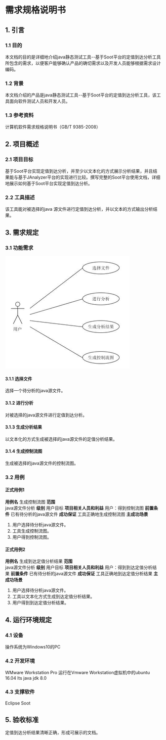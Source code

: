 ﻿# 需求规格说明书

## 1. 引言

### 1.1 目的
本文档的目的是详细地介绍java静态测试工具--基于Soot平台的定值到达分析工具所包含的需求，以便客户能够确认产品的确切需求以及开发人员能够根据需求设计编码。

### 1.2 背景
本文档介绍的产品是java静态测试工具--基于Soot平台的定值到达分析工具，该工具面向软件测试人员和开发人员。

### 1.3 参考资料
计算机软件需求规格说明书（GB/T 9385-2008）

## 2. 项目概述

### 2.1 项目目标
基于Soot平台实现定值到达分析，并至少以文本化的方式展示分析结果，并且结果能与基于JAnalyzer平台的实现进行比较。撰写完整的Soot平台使用文档，详细地展示如何基于Soot平台实现定值到达分析。

### 2.2 工具描述
该工具能对被选择的java 源文件进行定值到达分析，并以文本的方式输出分析结果。

## 3. 需求规定

### 3.1 功能需求
![主要功能用例图](./assets/pics/main_usecase.png)

#### 3.1.1 选择文件
选择一个待分析的java源文件。

#### 3.1.2 进行分析
对被选择的java源文件进行定值到达分析。

#### 3.1.3 生成分析结果
以文本化的方式生成被选择的java源文件的定值分析结果。

#### 3.1.4 生成控制流图
生成被选择的java源文件的控制流图。

### 3.2 用例

#### 正式用例1
**用例名**
生成控制流图
**范围**  
java源文件分析
**级别**
用户目标
**项目相关人员和利益**
用户：得到控制流图
**前置条件**
已有待分析的java源文件
**成功保证**
工具正确地生成控制流图
**主成功场景**
1. 用户选择待分析java源文件。
2. 工具生成控制流图。
3. 用户得到控制流图。

#### 正式用例2
**用例名**
生成到达定值分析结果
**范围**  
java源文件分析
**级别**
用户目标
**项目相关人员和利益**
用户：得到到达定值分析结果
**前置条件**
已有待分析的java源文件
**成功保证**
工具正确地到达定值分析结果
**主成功场景**
1. 用户选择待分析java源文件。
2. 工具以文本化方式生成到达定值分析结果。
3. 用户得到到达定值分析结果。

## 4. 运行环境规定

### 4.1 设备
操作系统为Windows10的PC

### 4.2 开发环境
WMware Workstation Pro
运行在Vmware Workstation虚拟机中的ubuntu 16.04 lts
java jdk 8.0

### 4.3 支撑软件
Eclipse
Soot

## 5. 验收标准
定值到达分析结果清晰正确，形成可展示的文档。